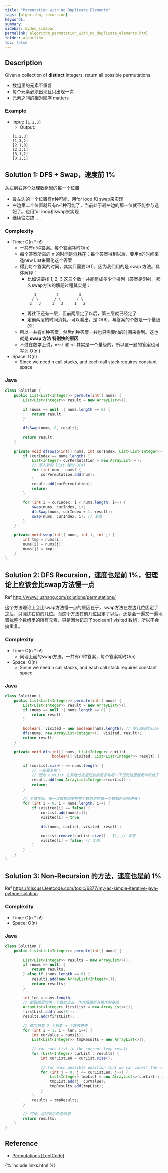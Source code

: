 ```yaml
---
title: "Permutation with no Duplicate Elements"
tags: [algorithm, recursion]
keywords:
summary:
sidebar: mydoc_sidebar
permalink: algorithm_permutation_with_no_duplicate_elements.html
folder: algorithm
toc: false
---
```


## Description
Given a collection of **distinct** integers, return all possible permutations.
* 数组里的元素不重复
* 每个元素必须出现且只出现一次
* 元素之间的相对顺序 matters

### Example
* Input: `[1,2,3]`
  * Output:
  ```
  [1,2,3]
  [1,3,2]
  [2,1,3]
  [2,3,1]
  [3,1,2]
  [3,2,1]
  ```

## Solution 1: DFS + Swap，速度前 1%
从左到右逐个处理数组里的每一个位置
* 最左边的一个位置有n种可能，用for loop 和 swap来实现
* 左边第二个位置就只有n-1种可能了，当前处于最左边的那一位就不能参与选妃了。也用for loop和swap来实现
* 继续往右搞......

### Complexity
* Time: O(n * n!)
  * 一共有n!种答案。每个答案耗时O(n)
  * 每个答案所需的 n 的时间是消耗在：每个答案得到以后，要用n的时间来造new List来固化这个答案
  * 得到每个答案的时间，其实只需要O(1)，因为我们用的是 swap 方法。具体解释：
    * 比如说要找 1, 2, 3 这三个数一共能组成多少个排列（答案是6种），那么swap方法的解题过程其实是：
      ```
         1         2         3
        / \       / \       / \
       2   3     1   3     1   2
      ```
    * 再往下还有一层，但前两层定了以后，第三层就已经定了
    * 定前两层的时间消耗，可以看出，是 O(6)，与答案的个数是一个量级的！
  * 所以一共有n!种答案，然后n!种答案一共也只需要n!的时间来得到。这也就是 **swap 方法 特别快的原因**
  * 不过在数学上说，`n*n!` 和 `n!` 其实是一个量级的，所以这一题的答案也可写为 O(n!)
* Space: O(n)
  * Since we need n call stacks, and each call stack requires constant space

### Java
```java
class Solution {
    public List<List<Integer>> permute(int[] nums) {
        List<List<Integer>> result = new ArrayList<>();
        
        if (nums == null || nums.length == 0) {
            return result;
        }
        
        dfsSwap(nums, 0, result);
        
        return result;
    }
    
    private void dfsSwap(int[] nums, int curIndex, List<List<Integer>> result) {
        if (curIndex == nums.length) {
            List<Integer> curPermutation = new ArrayList<>();
            // 写入新的 list 耗时 O(n)
            for (int num : nums) {
                curPermutation.add(num);
            }
            result.add(curPermutation);
            return;
        }
        
        for (int i = curIndex; i < nums.length; i++) {
            swap(nums, curIndex, i);
            dfsSwap(nums, curIndex + 1, result);
            swap(nums, curIndex, i); // 复原
        }
    }
    
    private void swap(int[] nums, int i, int j) {
        int tmp = nums[i];
        nums[i] = nums[j];
        nums[j] = tmp;
    }
}
```

## Solution 2: DFS Recursion，速度也是前 1%，但理论上应该会比swap方法慢一点
Ref http://www.jiuzhang.com/solutions/permutations/

这个方法理论上会比swap方法慢一点的原因在于，swap方法在左边几位固定了之后，只骚扰右边的几位。而这个方法在前几位固定了以后，还是会一遍又一遍地骚扰整个数组里的所有元素，只是因为记录了boolean[] visited 数组，所以不会搞重复。

### Complexity
* Time: O(n * n!)
  * 同理上面的swap方法。一共有n!种答案，每个答案耗时O(n)
* Space: O(n)
  * Since we need n call stacks, and each call stack requires constant space

### Java
```java
class Solution {
    public List<List<Integer>> permute(int[] nums) {
        List<List<Integer>> result = new ArrayList<>();
        if (nums == null || nums.length == 0) {
            return result;
        }
        
        boolean[] visited = new boolean[nums.length]; // 默认都是false
        dfs(nums, new ArrayList<Integer>(), visited, result);
        return result;
    }
  
    private void dfs(int[] nums, List<Integer> curList, 
                     boolean[] visited, List<List<Integer>> result) {
      
        if (curList.size() == nums.length) {
            // 一定要复制！
            // 因为 curList 在其他分支里还会被反复利用！不是到这里就使命终结了
            result.add(new ArrayList<Integer>(curList));
            return;
        }
              
        // 关键在此。每一次都是试图把整个数组里的每一个数都轮流放进去！
        for (int i = 0; i < nums.length; i++) {
            if (visited[i] == false) {
                curList.add(nums[i]);
                visited[i] = true;
              
                dfs(nums, curList, visited, result);
              
                curList.remove(curList.size() - 1); // 复原
                visited[i] = false; // 复原
            }
        }                       
    }
}
```


## Solution 3: Non-Recursion 的方法，速度也是前 1%
Ref https://discuss.leetcode.com/topic/6377/my-ac-simple-iterative-java-python-solution

### Complexity
* Time: O(n * n!)
* Space: O(n)

### Java
```java
class Solution {
    public List<List<Integer>> permute(int[] nums) {
      
        List<List<Integer>> results = new ArrayList<>();
        if (nums == null) {
            return results;
        } else if (nums.length == 0) {
            results.add(new ArrayList<Integer>());
            return results;
        }
        
        int len = nums.length;
        // 把数组里的第一个数放进去，作为后面所有操作的基础
        ArrayList<Integer> firstList = new ArrayList<>();
        firstList.add(nums[0]);
        results.add(firstList);
        
        // 依次把第 2 个到第 n 个数放进去
        for (int i = 1; i < len; i++) {
            int curValue = nums[i];
            List<List<Integer>> tmpResults = new ArrayList<>();
            
            // for each list in the current temp result
            for (List<Integer> curList : results) {
                int curListLen = curList.size();
                
                // for each possible position that we can insert the current value into
                for (int j = 0; j <= curListLen; j++) {
                    List<Integer> tmpList = new ArrayList<>(curList); // 每一次都要new一个！
                    tmpList.add(j, curValue);
                    tmpResults.add(tmpList);
                }
            }
            results = tmpResults;
        }
      
        // 完毕。返回最后的总结果
        return results;
    }
}
```

## Reference
* [Permutations [LeetCode]](https://leetcode.com/problems/permutations/description/)

{% include links.html %}
